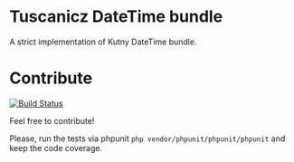 Tuscanicz DateTime bundle
====

A strict implementation of Kutny DateTime bundle.

# Contribute

[![Build Status](https://travis-ci.org/tuscanicz/datetime-bundle.svg?branch=master)](https://travis-ci.org/tuscanicz/datetime-bundle)

Feel free to contribute!

Please, run the tests via phpunit ``php vendor/phpunit/phpunit/phpunit`` and keep the code coverage.
